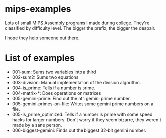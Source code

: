 # mips-examples

Lots of small MIPS Assembly programs I made during college.
They're classified by difficulty level. The bigger the prefix, the bigger the despair.

I hope they help someone out there.

# List of examples

* 001-sum: Sums two variables into a third
* 002-sum2: Sums two equations
* 003-division: Manual implementation of the division algorithm.
* 004-is_prime: Tells if a number is prime.
* 004-matrix-*: Does operations on matrixes
* 005-gemini-prime: Find out the nth gemini prime number.
* 005-gemini-primes-on-file: Writes some gemini prime numbers on a file.
* 005-is_prime_optimized: Tells if a number is prime with some speed hacks for
  larger numbers. Don't worry if they seem bizarre, they weren't made by a sane
  person.
* 006-biggest-gemini: Finds out the biggest 32-bit gemini number.


